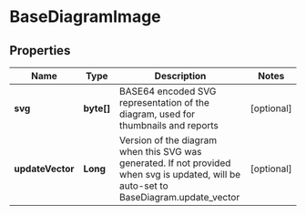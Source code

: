 # BaseDiagramImage

## Properties
Name | Type | Description | Notes
------------ | ------------- | ------------- | -------------
**svg** | **byte[]** | BASE64 encoded SVG representation of the diagram, used for thumbnails and reports |  [optional]
**updateVector** | **Long** | Version of the diagram when this SVG was generated. If not provided when svg is updated, will be auto-set to BaseDiagram.update_vector |  [optional]
